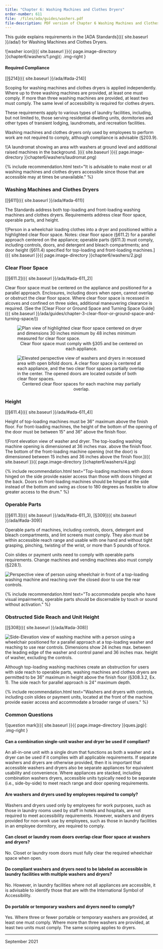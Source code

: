 ```yaml
---
title: "Chapter 6: Washing Machines and Clothes Dryers"
order-number: 611
file:  /files/ada/guides/washers.pdf
file-description: PDF version of Chapter 6 Washing Machines and Clothes Dryers Guide
---
```

This guide explains requirements in the [ADA Standards]({{ site.baseurl }}/ada/) for Washing Machines and Clothes Dryers.

![washer icon]({{ site.baseurl }}{{ page.image-directory }}chapter6/washers/1.png){: .img-right }

#### Required Compliance
[[§214]({{ site.baseurl }}/ada/#ada-214)]

Scoping for washing machines and clothes dryers is applied independently. Where up to three washing machines are provided, at least one must comply. If more than three washing machines are provided, at least two must comply. The same level of accessibility is required for clothes dryers.

These requirements apply to various types of laundry facilities, including, but not limited to, those serving residential dwelling units, dormitories and other types of transient lodging, laundromats, and recreation facilities.

Washing machines and clothes dryers only used by employees to perform work are not required to comply, although compliance is advisable (§203.9).

![A laundromat showing an area with washers at ground level and additional raised machines in the background. ]({{ site.baseurl }}{{ page.image-directory }}chapter6/washers/laudromat.png)

{% include recommendation.html text="It is advisable to make most or all washing machines and clothes dryers accessible since those that are accessible may at times be unavailable." %}

### Washing Machines and Clothes Dryers
[[§611]({{ site.baseurl }}/ada/#ada-611)]

The Standards address both top-loading and front-loading washing machines and clothes dryers. Requirements address clear floor space, operable parts, and height.

![Person in a wheelchair loading clothes into a dryer and positioned within a highlighted clear floor space. Notes: clear floor space (§611.2) for a parallel approach centered on the appliance; operable parts (§611.3) must comply, including controls, doors, and detergent and bleach compartments; and door height (§611.4) specified for top-loading and front-loading machines.]({{ site.baseurl }}{{ page.image-directory }}chapter6/washers/2.jpg)

### Clear Floor Space
[[§611.2]({{ site.baseurl }}/ada/#ada-611_2)]

Clear floor space must be centered on the appliance and positioned for a parallel approach. Enclosures, including doors when open, cannot overlap or obstruct the clear floor space. Where clear floor space is recessed in alcoves and confined on three sides, additional maneuvering clearance is required. (See the [Clear Floor or Ground Space and Turning Space Guide]({{ site.baseurl }}/ada/guides/chapter-3-clear-floor-or-ground-space-and-turning-space/))

<figure class="img-center">
  <img src="{{ site.baseurl }}{{ page.image-directory }}chapter6/washers/3.png" alt="Plan view of highlighted clear floor space centered on dryer and dimensions 30 inches minimum by 48 inches minimum measured for clear floor space. " class="center">
  <figcaption style="text-align:center">
    Clear floor space must comply with §305 and be centered on each appliance.
  </figcaption>
</figure>

<figure class="img-center">
  <img src="{{ site.baseurl }}{{ page.image-directory }}chapter6/washers/overlapping_cfs.jpg" alt="Elevated perspective view of washers and dryers in recessed area with open bifold doors.  A clear floor space is centered at each appliance, and the two clear floor spaces partially overlap in the center. The opened doors are located outside of both clear floor spaces." class="center">
  <figcaption style="text-align:center">
    Centered clear floor spaces for each machine may partially overlap.
  </figcaption>
</figure>

### Height
[[§611.4]({{ site.baseurl }}/ada/#ada-611_4)]

Height of top-loading machines must be 36" maximum above the finish floor. For front-loading machines, the height of the bottom of the opening of the door must be between 15" and 36" above the finish floor.

![Front elevation view of washer and dryer.  The top-loading washing machine opening is dimensioned at 36 inches max. above the finish floor. The bottom of the front-loading machine opening (not the door) is dimensioned between 15 inches and 36 inches above the finish floor.]({{ site.baseurl }}{{ page.image-directory }}chapter6/washers/4.jpg)

{% include recommendation.html text="Top-loading machines with doors hinged on the side provide easier access than those with doors hinged at the back. Doors on front-loading machines should be hinged at the side instead of the bottom and swing as close to 180 degrees as feasible to allow greater access to the drum." %}

### Operable Parts
[[§611.3]({{ site.baseurl }}/ada/#ada-611_3), [§309]({{ site.baseurl }}/ada/#ada-309)]

<div class="grid-container">
    <div class="grid-row">
        <div class="tablet:grid-col">
            <p>Operable parts of machines, including controls, doors, detergent and bleach compartments, and lint screens must comply. They also must be within accessible reach range and usable with one hand and without tight grasping, pinching, twisting of the wrist, or more than 5 pounds of force.</p>
<p>Coin slides or payment units need to comply with operable parts requirements. Change machines and vending machines also must comply (§228.1).</p>
        </div>
        <div class="tablet:grid-col">
            <img class="img-large" src="{{ site.baseurl }}{{ page.image-directory }}chapter6/washers/washer_controls.png" alt="Perspective view of person using wheelchair in front of a top-loading washing machine and reaching over the closed door to use the rear controls.">
        </div>
    </div>
</div>

{% include recommendation.html text="To accommodate people who have visual impairments, operable parts should be discernable by touch or sound without activation." %}

### Obstructed Side Reach and Unit Height
[[§308]({{ site.baseurl }}/ada/#ada-308)]

<div class="grid-container">
    <div class="grid-row">
        <div class="tablet:grid-col">
            <img class="img-large" src="{{ site.baseurl }}{{ page.image-directory }}chapter6/washers/5.jpg" alt="Side-Elevation view of washing machine with a person using a wheelchair positioned for a parallel approach at a top-loading washer and reaching to use rear controls.  Dimensions show 24 inches max. between the leading edge of the washer and control panel and 36 inches max. height of washer, excluding the controls.">
        </div>
        <div class="tablet:grid-col">
            <p> Although top-loading washing machines create an obstruction for users with side reach to operable parts, washing machines and clothes dryers are permitted to be 36" maximum in height above the finish floor (§308.3.2, Ex. 1). The side reach for parallel approach is 24" maximum depth.</p>
        </div>
    </div>
</div>

{% include recommendation.html text="Washers and dryers with controls, including coin slides or payment units, located at the front of the machine provide easier access and accommodate a broader range of users." %}

### Common Questions

![question mark]({{ site.baseurl }}{{ page.image-directory }}ques.jpg){: .img-right }

#### Can a combination single-unit washer and dryer be used if compliant?

An all-in-one unit with a single drum that functions as both a washer and a dryer can be used if it complies with all applicable requirements. If separate washers and dryers are otherwise provided, then it is important that accessible washers and dryers also be separate appliances for equivalent usability and convenience. Where appliances are stacked, including combination washers dryers, accessible units typically need to be separate (i.e., side-by-side) to meet reach range and door opening requirements.

#### Are washers and dryers used by employees required to comply?

Washers and dryers used only by employees for work purposes, such as those in laundry rooms used by staff in hotels and hospitals, are not required to meet accessibility requirements. However, washers and dryers provided for non-work use by employees, such as those in laundry facilities in an employee dormitory, are required to comply.

#### Can closet or laundry room doors overlap clear floor space at washers and dryers?

No. Closet or laundry room doors must fully clear the required wheelchair space when open.

#### Do compliant washers and dryers need to be labeled as accessible in laundry facilities with multiple washers and dryers?

No. However, in laundry facilities where not all appliances are accessible, it is advisable to identify those that are with the International Symbol of Accessibility.

#### Do portable or temporary washers and dryers need to comply?

Yes. Where three or fewer portable or temporary washers are provided, at least one must comply. Where more than three washers are provided, at least two units must comply. The same scoping applies to dryers.

----

September 2021
